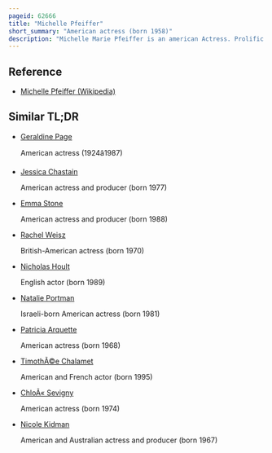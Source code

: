 ```yaml
---
pageid: 62666
title: "Michelle Pfeiffer"
short_summary: "American actress (born 1958)"
description: "Michelle Marie Pfeiffer is an american Actress. Prolific in Film for over four Decades, she became one of Hollywood's most bankable Stars during the 1980s and 1990s, as well as one of the Era's defining Sex Symbols. She is known for having a wide Range of Character Roles that span multiple Genres. The Recipient of various Accolades, she has received a Golden Globe Award and a british Academy Film Award, in Addition to Nominations for three Academy Awards and a Primetime Emmy Award. In 2007 she was honored as a Motion Picture Star on the Hollywood Walk of Fame."
---
```


## Reference

- [Michelle Pfeiffer (Wikipedia)](https://en.wikipedia.org/?curid=62666)

## Similar TL;DR

- [Geraldine Page](/tldr/en/geraldine-page)

  American actress (1924â1987)

- [Jessica Chastain](/tldr/en/jessica-chastain)

  American actress and producer (born 1977)

- [Emma Stone](/tldr/en/emma-stone)

  American actress and producer (born 1988)

- [Rachel Weisz](/tldr/en/rachel-weisz)

  British-American actress (born 1970)

- [Nicholas Hoult](/tldr/en/nicholas-hoult)

  English actor (born 1989)

- [Natalie Portman](/tldr/en/natalie-portman)

  Israeli-born American actress (born 1981)

- [Patricia Arquette](/tldr/en/patricia-arquette)

  American actress (born 1968)

- [TimothÃ©e Chalamet](/tldr/en/timothee-chalamet)

  American and French actor (born 1995)

- [ChloÃ« Sevigny](/tldr/en/chloe-sevigny)

  American actress (born 1974)

- [Nicole Kidman](/tldr/en/nicole-kidman)

  American and Australian actress and producer (born 1967)
